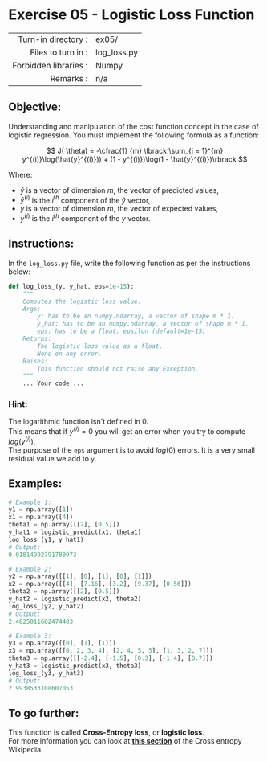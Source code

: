 # Exercise 05 - Logistic Loss Function

|                         |                |
| -----------------------:| -------------- |
|   Turn-in directory :   |  ex05/         |
|   Files to turn in :    |  log_loss.py   |
|   Forbidden libraries : |  Numpy         |
|   Remarks :             |  n/a           |

## Objective:
Understanding and manipulation of the cost function concept in the case of logistic regression.
You must implement the following formula as a function:  

$$
J( \theta) = -\cfrac{1} {m} \lbrack \sum_{i = 1}^{m} y^{(i)}\log(\hat{y}^{(i)})) + (1 - y^{(i)})\log(1 - \hat{y}^{(i)})\rbrack
$$

Where:
- $\hat{y}$ is a vector of dimension $m$, the vector of predicted values,
- $\hat{y}^{(i)}$ is the $i^{th}$ component of the $\hat{y}$ vector,
- $y$ is a vector of dimension $m$, the vector of expected values,
- $y^{(i)}$ is the $i^{th}$ component of the $y$ vector.

## Instructions:
In the `log_loss.py` file, write the following function as per the instructions below: 
```python
def log_loss_(y, y_hat, eps=1e-15):
    """
    Computes the logistic loss value.
    Args:
        y: has to be an numpy.ndarray, a vector of shape m * 1.
        y_hat: has to be an numpy.ndarray, a vector of shape m * 1.
        eps: has to be a float, epsilon (default=1e-15)
    Returns:
        The logistic loss value as a float.
        None on any error.
    Raises:
        This function should not raise any Exception.
    """
    ... Your code ...
```

### **Hint:** 
The logarithmic function isn't defined in 0.  
This means that if $y^{(i)} = 0$ you will get an error when you try to compute $log(y^{(i)})$.   
The purpose of the `eps` argument is to avoid $log(0)$ errors. It is a very small residual value we add to `y`.

## Examples:
```python
# Example 1:
y1 = np.array([1])
x1 = np.array([4])
theta1 = np.array([[2], [0.5]])
y_hat1 = logistic_predict(x1, theta1)
log_loss_(y1, y_hat1)
# Output:
0.01814992791780973

# Example 2:
y2 = np.array([[1], [0], [1], [0], [1]])
x2 = np.array([[4], [7.16], [3.2], [9.37], [0.56]])
theta2 = np.array([[2], [0.5]])
y_hat2 = logistic_predict(x2, theta2)
log_loss_(y2, y_hat2)
# Output:
2.4825011602474483

# Example 3:
y3 = np.array([[0], [1], [1]])
x3 = np.array([[0, 2, 3, 4], [2, 4, 5, 5], [1, 3, 2, 7]])
theta3 = np.array([[-2.4], [-1.5], [0.3], [-1.4], [0.7]])
y_hat3 = logistic_predict(x3, theta3)
log_loss_(y3, y_hat3)
# Output:
2.9938533108607053
```

## To go further:
This function is called **Cross-Entropy loss**, or **logistic loss**.  
For more information you can look at [**this section**](https://en.wikipedia.org/wiki/Cross_entropy#Cross-entropy_error_function_and_logistic_regression) of the Cross entropy Wikipedia.
